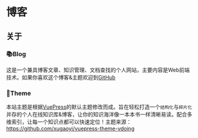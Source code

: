 # 博客

## 关于

### 📚Blog
这是一个兼具博客文章、知识管理、文档查找的个人网站，主要内容是Web前端技术。如果你喜欢这个博客&主题欢迎到[GitHub](https://github.com/Ethan-zjc/hub-blog)

### 🎨Theme
本站主题是根据[VuePress](https://vuepress.vuejs.org/zh/)的默认主题修改而成。旨在轻松打造一个`结构化`与`碎片化`并存的个人在线知识库&博客，让你的知识海洋像一本本书一样清晰易读。配合多维索引，让每一个知识点都可以快速定位！主题来源：https://github.com/xugaoyi/vuepress-theme-vdoing